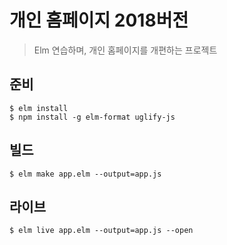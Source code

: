 # 개인 홈페이지 2018버전

> Elm 연습하며, 개인 홈페이지를 개편하는 프로젝트

## 준비

    $ elm install
    $ npm install -g elm-format uglify-js

## 빌드

    $ elm make app.elm --output=app.js

## 라이브

    $ elm live app.elm --output=app.js --open
